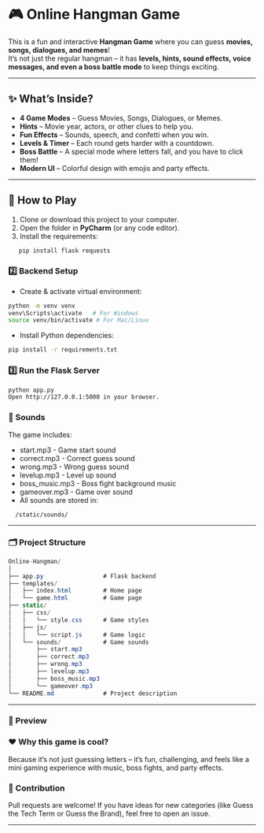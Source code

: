 # 🎮 Online Hangman Game

This is a fun and interactive **Hangman Game** where you can guess **movies, songs, dialogues, and memes**!  
It’s not just the regular hangman – it has **levels, hints, sound effects, voice messages, and even a boss battle mode** to keep things exciting.

---

## ✨ What’s Inside?
- **4 Game Modes** – Guess Movies, Songs, Dialogues, or Memes.
- **Hints** – Movie year, actors, or other clues to help you.
- **Fun Effects** – Sounds, speech, and confetti when you win.
- **Levels & Timer** – Each round gets harder with a countdown.
- **Boss Battle** – A special mode where letters fall, and you have to click them!
- **Modern UI** – Colorful design with emojis and party effects.

---

## 🚀 How to Play
1. Clone or download this project to your computer.
2. Open the folder in **PyCharm** (or any code editor).
3. Install the requirements:
```bash
   pip install flask requests

```
### 2️⃣ Backend Setup
- Create & activate virtual environment:
```bash
python -m venv venv
venv\Scripts\activate   # For Windows
source venv/bin/activate # For Mac/Linux
```
- Install Python dependencies:
```bash
pip install -r requirements.txt
```
### 3️⃣ Run the Flask Server
```bash
python app.py
Open http://127.0.0.1:5000 in your browser.
```
### 🎵 Sounds
The game includes:

- start.mp3 - Game start sound
- correct.mp3 - Correct guess sound
- wrong.mp3 - Wrong guess sound
- levelup.mp3 - Level up sound
- boss_music.mp3 - Boss fight background music
- gameover.mp3 - Game over sound
- All sounds are stored in:
```arduino
  /static/sounds/
```
---
### 🗂️ Project Structure
```csharp
Online-Hangman/
│
├── app.py                 # Flask backend
├── templates/
│   ├── index.html         # Home page
│   └── game.html          # Game page
├── static/
│   ├── css/
│   │   └── style.css      # Game styles
│   ├── js/
│   │   └── script.js      # Game logic
│   └── sounds/            # Game sounds
│       ├── start.mp3
│       ├── correct.mp3
│       ├── wrong.mp3
│       ├── levelup.mp3
│       ├── boss_music.mp3
│       └── gameover.mp3
└── README.md              # Project description

```
---
### 📸 Preview



### ❤️ Why this game is cool?
Because it’s not just guessing letters –
it’s fun, challenging, and feels like a mini gaming experience with music, boss fights, and party effects.

### 🤝 Contribution
Pull requests are welcome! If you have ideas for new categories (like Guess the Tech Term or Guess the Brand), feel free to open an issue.

---




  
